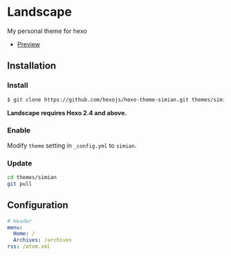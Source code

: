 # Landscape

My personal theme for hexo

- [Preview](http://simiansblog.com/)

## Installation

### Install

``` bash
$ git clone https://github.com/hexojs/hexo-theme-simian.git themes/simian
```

**Landscape requires Hexo 2.4 and above.**

### Enable

Modify `theme` setting in `_config.yml` to `simian`.

### Update

``` bash
cd themes/simian
git pull
```

## Configuration

``` yml
# Header
menu:
  Home: /
  Archives: /archives
rss: /atom.xml




